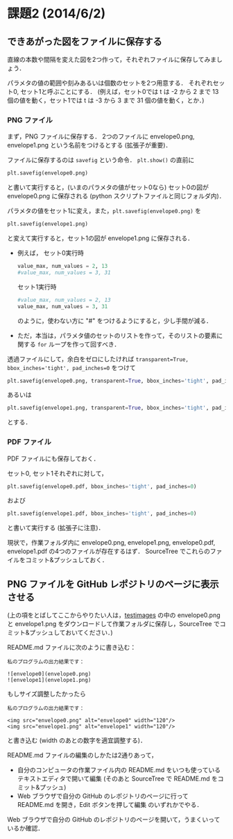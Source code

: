 課題2 (2014/6/2)
=========

## できあがった図をファイルに保存する

直線の本数や間隔を変えた図を2つ作って，それぞれファイルに保存してみましょう．

パラメタの値の範囲や刻みあるいは個数のセットを2つ用意する．
それぞれセット0, セット1と呼ぶことにする．
(例えば，セット0では t は -2 から 2 まで 13 個の値を動く，セット1では t は -3 から 3 まで 31 個の値を動く，とか．)


### PNG ファイル

まず，PNG ファイルに保存する．
2つのファイルに envelope0.png, envelope1.png という名前をつけるとする (拡張子が重要)．

ファイルに保存するのは `savefig` という命令．
`plt.show()` の直前に

```python
plt.savefig(envelope0.png)
```

と書いて実行すると，(いまのパラメタの値がセット0なら) セット0の図が envelope0.png に保存される
(python スクリプトファイルと同じフォルダ内)．

パラメタの値をセット1に変え，また，`plt.savefig(envelope0.png)` を

```python
plt.savefig(envelope1.png)
```

と変えて実行すると，セット1の図が envelope1.png に保存される．

* 例えば，
  セット0実行時
  
  ```python
  value_max, num_values = 2, 13
  #value_max, num_values = 3, 31
  ```
  
  セット1実行時
  
  ```python
  #value_max, num_values = 2, 13
  value_max, num_values = 3, 31
  ```
  
  のように，使わない方に "#" をつけるようにすると，少し手間が減る．

* ただ，本当は，パラメタ値のセットのリストを作って，そのリストの要素に関する `for` ループを作って回すべき．

透過ファイルにして，余白をゼロにしたければ `transparent=True, bbox_inches='tight', pad_inches=0` をつけて

```python
plt.savefig(envelope0.png, transparent=True, bbox_inches='tight', pad_inches=0)
```

あるいは

```python
plt.savefig(envelope1.png, transparent=True, bbox_inches='tight', pad_inches=0)
```

とする．


### PDF ファイル

PDF ファイルにも保存しておく．

セット0, セット1それぞれに対して，

```python
plt.savefig(envelope0.pdf, bbox_inches='tight', pad_inches=0)
```

および

```python
plt.savefig(envelope1.pdf, bbox_inches='tight', pad_inches=0)
```

と書いて実行する (拡張子に注意)．

現状で，作業フォルダ内に envelope0.png, envelope1.png, envelope0.pdf, envelope1.pdf の4つのファイルが存在するはず．
SourceTree でこれらのファイルをコミット&プッシュしておく．


## PNG ファイルを GitHub レポジトリのページに表示させる

(上の項をとばしてここからやりたい人は，[testimages](testimages) の中の
envelope0.png と envelope1.png をダウンロードして作業フォルダに保存し，SourceTree でコミット&プッシュしておいてください．)

README.md ファイルに次のように書き込む：

```
私のプログラムの出力結果です：

![envelope0](envelope0.png)
![envelope1](envelope1.png)
```

もしサイズ調整したかったら

```
私のプログラムの出力結果です：

<img src="envelope0.png" alt="envelope0" width="120"/>
<img src="envelope1.png" alt="envelope1" width="120"/>
```

と書き込む (width のあとの数字を適宜調整する)．

README.md ファイルの編集のしかたは2通りあって，
* 自分のコンピュータの作業ファイル内の README.md をいつも使っているテキストエディタで開いて編集
  (そのあと SourceTree で README.md をコミット&プッシュ)
* Web ブラウザで自分の GitHub のレポジトリのページに行って README.md を開き，Edit ボタンを押して編集
のいずれかでやる．

Web ブラウザで自分の GitHub のレポジトリのページを開いて，うまくいっているか確認．
